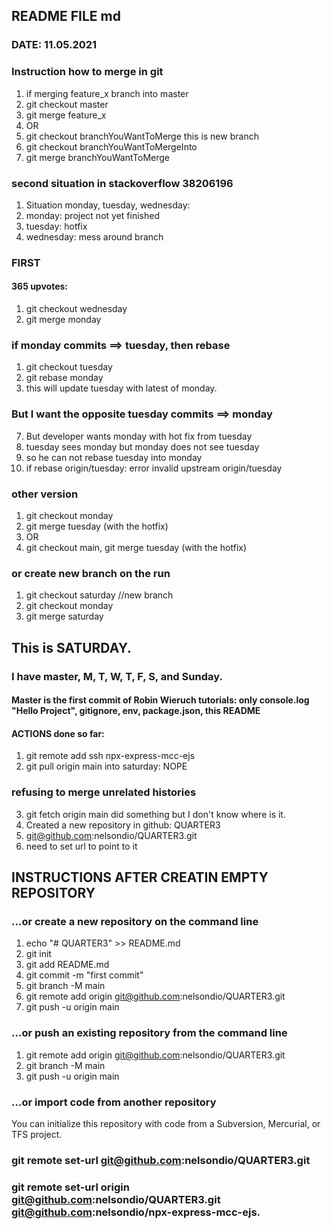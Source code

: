 ## README FILE md 
### DATE: 11.05.2021
### Instruction how to merge in git
1) if merging feature_x branch into master
2) git checkout master
3) git merge feature_x
4) OR
5) git checkout branchYouWantToMerge this is new branch
6) git checkout branchYouWantToMergeInto
7) git merge branchYouWantToMerge

### second situation in stackoverflow 38206196
1) Situation monday, tuesday, wednesday: 
2) monday: project not yet finished
2) tuesday: hotfix
3) wednesday: mess around branch
### FIRST
#### 365 upvotes: 
1) git checkout wednesday
2) git merge monday

### if monday commits ==>  tuesday, then rebase
1) git checkout tuesday
5) git rebase monday
6) this will update tuesday with latest of monday.

### But I want the opposite tuesday commits ==> monday
7) But developer wants monday with hot fix from tuesday
8) tuesday sees monday but monday does not see tuesday
9) so he can not rebase tuesday into monday
10) if rebase origin/tuesday: error invalid upstream origin/tuesday

### other version
1) git checkout monday
2) git merge tuesday (with the hotfix)
3) OR 
4) git checkout main, git merge tuesday (with the hotfix)

###  or create new branch on the run
1) git checkout saturday //new branch
2) git checkout monday
3) git merge saturday

## This is  SATURDAY.
### I have master, M, T, W, T, F, S, and Sunday.
#### Master is the first commit of Robin Wieruch tutorials: only console.log "Hello Project", gitignore, env, package.json, this README
#### ACTIONS done so far:
1) git remote add ssh npx-express-mcc-ejs
2) git pull origin main into saturday: NOPE 
### refusing to merge unrelated histories
3) git fetch origin main did something but I don't know where is it.
3) Created a new repository in github: QUARTER3
4) git@github.com:nelsondio/QUARTER3.git
5) need to set url to point to it

## INSTRUCTIONS AFTER CREATIN EMPTY REPOSITORY
### …or create a new repository on the command line
1) echo "# QUARTER3" >> README.md
2) git init
3) git add README.md
4) git commit -m "first commit"
5) git branch -M main
6) git remote add origin git@github.com:nelsondio/QUARTER3.git
7) git push -u origin main
### …or push an existing repository from the command line
1) git remote add origin git@github.com:nelsondio/QUARTER3.git
2) git branch -M main
3) git push -u origin main
### …or import code from another repository
You can initialize this repository with code from a Subversion, Mercurial, or TFS project.

### git remote set-url git@github.com:nelsondio/QUARTER3.git

### git remote set-url origin git@github.com:nelsondio/QUARTER3.git git@github.com:nelsondio/npx-express-mcc-ejs.